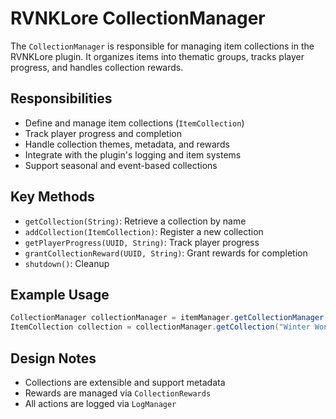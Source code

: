 # RVNKLore CollectionManager

The `CollectionManager` is responsible for managing item collections in the RVNKLore plugin. It organizes items into thematic groups, tracks player progress, and handles collection rewards.

## Responsibilities
- Define and manage item collections (`ItemCollection`)
- Track player progress and completion
- Handle collection themes, metadata, and rewards
- Integrate with the plugin's logging and item systems
- Support seasonal and event-based collections

## Key Methods
- `getCollection(String)`: Retrieve a collection by name
- `addCollection(ItemCollection)`: Register a new collection
- `getPlayerProgress(UUID, String)`: Track player progress
- `grantCollectionReward(UUID, String)`: Grant rewards for completion
- `shutdown()`: Cleanup

## Example Usage
```java
CollectionManager collectionManager = itemManager.getCollectionManager();
ItemCollection collection = collectionManager.getCollection("Winter Wonders");
```

## Design Notes
- Collections are extensible and support metadata
- Rewards are managed via `CollectionRewards`
- All actions are logged via `LogManager`
